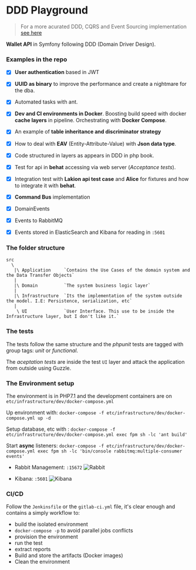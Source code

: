DDD Playground
==============

> For a more acurated DDD, CQRS and Event Sourcing implementation [see here](https://github.com/jorge07/symfony-4-es-cqrs-boilerplate)

**Wallet API** in Symfony following DDD (Domain Driver Design). 

### Examples in the repo

   - [x] **User authentication** based in JWT 
   - [x] **UUID as binary** to improve the performance and create a nightmare for the dba.
   - [x] Automated tasks with ant.
   - [x] **Dev and CI environments in Docker**. Boosting build speed with docker **cache layers** in pipeline. Orchestrating with **Docker Compose**.
   - [x] An example of **table inheritance and discriminator strategy** 
   - [x] How to deal with **EAV** (Entity-Attribute-Value) with **Json data type**.
   - [x] Code structured in layers as appears in DDD in php book.
   - [x] Test for api in **behat** accessing via web server (*Acceptance tests*). 
   - [x] Integration test with **Lakion api test case** and **Alice** for fixtures and how to integrate it with **behat**. 
   - [x] **Command Bus** implementation
   - [x] DomainEvents
   - [x] Events to RabbitMQ
   - [x] Events stored in ElasticSearch and Kibana for reading in `:5601`
   


### The folder structure 

    src
      \
       |\ Application     `Contains the Use Cases of the domain system and the Data Transfer Objects`
       |
       |\ Domain          `The system business logic layer`
       |
       |\ Infrastructure  `Its the implementation of the system outside the model. I.E: Persistence, serialization, etc`
       |
        \ UI              `User Interface. This use to be inside the Infrastructure layer, but I don't like it.`

### The tests

The tests follow the same structure and the *phpunit* tests are tagged with group tags: *unit* or *functional*.

The *aceptation tests* are inside the test `UI` layer and attack the application from outside using Guzzle.

### The Environment setup

The environment is in PHP7.1 and the development containers are on `etc/infrastructure/dev/docker-compose.yml`

Up environment with: `docker-compose -f etc/infrastructure/dev/docker-compose.yml up -d`

Setup database, etc with : `docker-compose -f etc/infrastructure/dev/docker-compose.yml exec fpm sh -lc 'ant build'`

Start **async** listeners: `docker-compose -f etc/infrastructure/dev/docker-compose.yml exec fpm sh -lc 'bin/console rabbitmq:multiple-consumer events'`

- Rabbit Management: `:15672`
![Rabbit](https://i.imgur.com/Wx881tI.png)

- Kibana: `:5601`
![Kibana](https://i.imgur.com/AKsVA0t.png)

### CI/CD

Follow the `Jenkinsfile` or the `gitlab-ci.yml` file, it's clear enough and contains a simply workflow to:

- build the isolated environment
- `docker-compose -p` to avoid parallel jobs conflicts
- provision the environment
- run the test
- extract reports
- Build and store the artifacts (Docker images)
- Clean the environment
